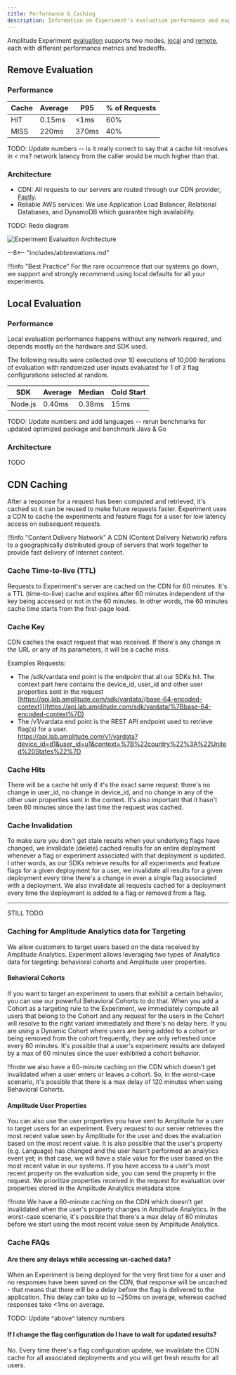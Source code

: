 ```yaml
---
title: Performance & Caching
description: Information on Experiment's evaluation performance and experiment results caching infrastructure.
---
```


Amplitude Experiment [evaluation]() supports two modes, [local]() and [remote](), each with different performance metrics and tradeoffs.

## Remove Evaluation

### Performance

| Cache | Average | P95 | % of Requests |
| --- | --- | --- | --- |
| HIT | 0.15ms | <1ms | 60% |
| MISS | 220ms | 370ms | 40% |

TODO: Update numbers -- is it really correct to say that a cache hit resolves in < ms? network latency from the caller would be much higher than that.

### Architecture

- CDN: All requests to our servers are routed through our CDN provider, [Fastly](fastly.com).
- Reliable AWS services: We use Application Load Balancer, Relational Databases, and DynamoDB which guarantee high availability.

TODO: Redo diagram

![Experiment Evaluation Architecture]( /../assets/images/experiment-architecture.png)

--8<-- "includes/abbreviations.md"

!!!info "Best Practice"
    For the rare occurrence that our systems go down, we support and strongly recommend using local defaults for all your experiments.

## Local Evaluation

### Performance

Local evaluation performance happens without any network required, and depends mostly on the hardware and SDK used.

The following results were collected over 10 executions of 10,000 iterations of evaluation with randomized user inputs evaluated for 1 of 3 flag configurations selected at random.

| SDK | Average | Median | Cold Start |
| --- | --- | --- | --- |
| Node.js | 0.40ms | 0.38ms | 15ms |

TODO: Update numbers and add languages -- rerun benchmarks for updated optimized package and benchmark Java & Go

### Architecture

TODO

## CDN Caching

After a response for a request has been computed and retrieved, it's cached so it can be reused to make future requests faster. Experiment uses a CDN to cache the experiments and feature flags for a user for low latency access on subsequent requests.

!!!info "Content Delivery Network"
    A CDN (Content Delivery Network) refers to a geographically distributed group of servers that work together to provide fast delivery of Internet content.

### Cache Time-to-live (TTL)

Requests to Experiment's server are cached on the CDN for 60 minutes. It's a TTL (time-to-live) cache and expires after 60 minutes independent of the key being accessed or not in the 60 minutes. In other words, the 60 minutes cache time starts from the first-page load.

### Cache Key

CDN caches the exact request that was received. If there's any change in the URL or any of its parameters, it will be a cache miss.

Examples Requests:

- The /sdk/vardata end point is the endpoint that all our SDKs hit. The context part here contains the device_id, user_id and other user properties sent in the request\
    [https://api.lab.amplitude.com/sdk/vardata/{base-64-encoded-context}](https://api.lab.amplitude.com/sdk/vardata/%7Bbase-64-encoded-context%7D)
- The /v1/vardata end point is the REST API endpoint used to retrieve flag(s) for a user.\
    <https://api.lab.amplitude.com/v1/vardata?device_id=d1&user_id=u1&context=%7B%22country%22%3A%22United%20States%22%7D>

### Cache Hits

There will be a cache hit only if it's the exact same request: there's no change in user_id, no change in device_id, and no change in any of the other user properties sent in the context. It's also important that it hasn't been 60 minutes since the last time the request was cached.

### Cache Invalidation

To make sure you don't get stale results when your underlying flags have changed, we invalidate (delete) cached results for an entire deployment whenever a flag or experiment associated with that deployment is updated. I other words, as our SDKs retrieve results for all experiments and feature flags for a given deployment for a user, we invalidate all results for a given deployment every time there's a change in even a single flag associated with a deployment. We also invalidate all requests cached for a deployment every time the deployment is added to a flag or removed from a flag.

------------

STILL TODO

### Caching for Amplitude Analytics data for Targeting

We allow customers to target users based on the data received by Amplitude Analytics. Experiment allows leveraging two types of Analytics data for targeting: behavioral cohorts and Amplitude user properties.

#### Behavioral Cohorts

If you want to target an experiment to users that exhibit a certain behavior, you can use our powerful Behavioral Cohorts to do that. When you add a Cohort as a targeting rule to the Experiment, we immediately compute all users that belong to the Cohort and any request for the users in the Cohort will resolve to the right variant immediately and there's no delay here. If you are using a Dynamic Cohort where users are being added to a cohort or being removed from the cohort frequently, they are only refreshed once every 60 minutes. It's possible that a user's experiment results are delayed by a max of 60 minutes since the user exhibited a cohort behavior.

!!!note
    we also have a 60-minute caching on the CDN which doesn't get invalidated when a user enters or leaves a cohort. So, in the worst-case scenario, it's possible that there is a max delay of 120 minutes when using Behavioral Cohorts.

#### Amplitude User Properties

You can also use the user properties you have sent to Amplitude for a user to target users for an experiment. Every request to our server retrieves the most recent value seen by Amplitude for the user and does the evaluation based on the most recent value. It is also possible that the user's property (e.g. Language) has changed and the user hasn't performed an analytics event yet; in that case, we will have a stale value for the user based on the most recent value in our systems. If you have access to a user's most recent property on the evaluation side, you can send the property in the request. We prioritize properties received in the request for evaluation over properties stored in the Amplitude Analytics metadata store.

!!!note
    We have a 60-minute caching on the CDN which doesn't get invalidated when the user's property changes in Amplitude Analytics. In the worst-case scenario, it's possible that there's a max delay of 60 minutes before we start using the most recent value seen by Amplitude Analytics.

### Cache FAQs

#### Are there any delays while accessing un-cached data?

When an Experiment is being deployed for the very first time for a user and no responses have been saved on the CDN, that response will be uncached - that means that there will be a delay before the flag is delivered to the application. This delay can take up to ~250ms on average, whereas cached responses take <1ms on average.

TODO: Update ^above^ latency numbers

#### If I change the flag configuration do I have to wait for updated results?

No. Every time there's a flag configuration update, we invalidate the CDN cache for all associated deployments and you will get fresh results for all users.

